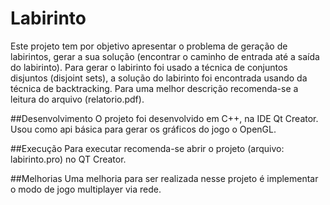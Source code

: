 # Labirinto
Este projeto tem por objetivo apresentar o problema de geração de labirintos, gerar a sua solução (encontrar  o caminho de entrada  até a saída do labirinto). Para gerar o labirinto foi usado a técnica de conjuntos disjuntos (disjoint sets), a solução do labirinto foi encontrada usando da técnica de backtracking. Para uma melhor descrição recomenda-se a leitura do arquivo (relatorio.pdf).

##Desenvolvimento
O projeto foi desenvolvido em C++, na IDE Qt Creator. Usou como api básica para gerar os gráficos do jogo o OpenGL.

##Execução
Para executar recomenda-se abrir o projeto (arquivo: labirinto.pro) no QT Creator.

##Melhorias 
Uma melhoria para ser realizada nesse projeto é implementar o modo de jogo multiplayer via rede.


